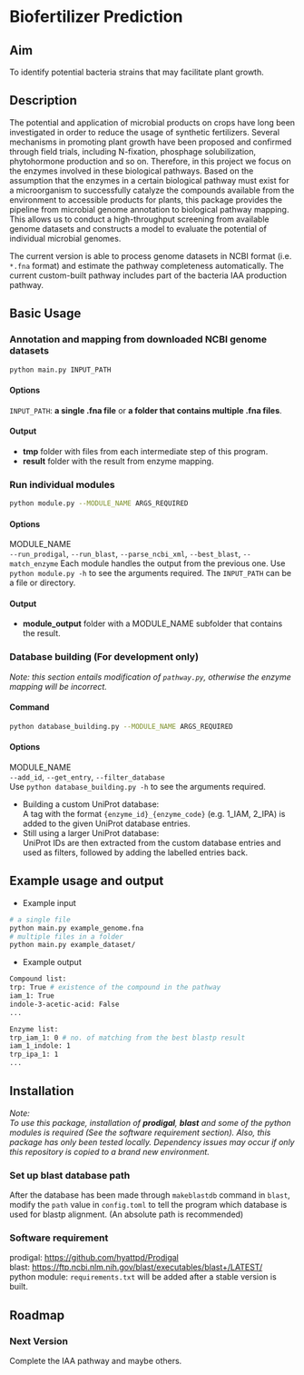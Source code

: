 # Biofertilizer Prediction

## Aim
To identify potential bacteria strains that may facilitate plant growth.

## Description
The potential and application of microbial products on crops have long been investigated in order to reduce the usage of synthetic fertilizers. Several mechanisms in promoting plant growth have been proposed and confirmed through field trials, including N-fixation, phosphage solubilization, phytohormone production and so on. Therefore, in this project we focus on the enzymes involved in these biological pathways. Based on the assumption that the enzymes in a certain biological pathway must exist for a microorganism to successfully catalyze the compounds available from the environment to accessible products for plants, this package provides the pipeline from microbial genome annotation to biological pathway mapping. This allows us to conduct a high-throughput screening from available genome datasets and constructs a model to evaluate the potential of individual microbial genomes. 

The current version is able to process genome datasets in NCBI format (i.e. `*.fna` format) and estimate the pathway completeness automatically. The current custom-built pathway includes part of the bacteria IAA production pathway.


## Basic Usage
### Annotation and mapping from downloaded NCBI genome datasets

```bash
python main.py INPUT_PATH
```
#### Options
`INPUT_PATH`: **a single .fna file** or **a folder that contains multiple .fna files**. 
#### Output
- **tmp** folder with files from each intermediate step of this program.
- **result** folder with the result from enzyme mapping.   


### Run individual modules
```bash
python module.py --MODULE_NAME ARGS_REQUIRED
```
#### Options
MODULE_NAME  
`--run_prodigal`, `--run_blast`, `--parse_ncbi_xml`, `--best_blast`, `--match_enzyme`
Each module handles the output from the previous one. Use `python module.py -h` to see the arguments required. The `INPUT_PATH` can be a file or directory.

#### Output
- **module_output** folder with a MODULE_NAME subfolder that contains the result. 

### Database building (For development only)
*Note: this section entails modification of `pathway.py`, otherwise the enzyme mapping will be incorrect.* 
#### Command
```bash
python database_building.py --MODULE_NAME ARGS_REQUIRED
```
#### Options
MODULE_NAME  
`--add_id`, `--get_entry`, `--filter_database`  
Use `python database_building.py -h` to see the arguments required.  
- Building a custom UniProt database:  
A tag with the format `{enzyme_id}_{enzyme_code}` (e.g. 1_IAM, 2_IPA) is added to the given UniProt database entries.  
- Still using a larger UniProt database:  
UniProt IDs are then extracted from the custom database entries and used as filters, followed by adding the labelled entries back.  




## Example usage and output
- Example input
```bash
# a single file
python main.py example_genome.fna
# multiple files in a folder
python main.py example_dataset/
```
- Example output
```bash
Compound list:
trp: True # existence of the compound in the pathway
iam_1: True
indole-3-acetic-acid: False
...

Enzyme list:
trp_iam_1: 0 # no. of matching from the best blastp result
iam_1_indole: 1
trp_ipa_1: 1
...
```


## Installation
*Note:*  
*To use this package, installation of **prodigal**, **blast** and some of the python modules is required (See the software requirement section). Also, this package has only been tested locally. Dependency issues may occur if only this repository is copied to a brand new environment.*

### Set up blast database path
After the database has been made through `makeblastdb` command in `blast`, modify the `path` value in `config.toml` to tell the program which database is used for blastp alignment. (An absolute path is recommended)

### Software requirement
prodigal: <https://github.com/hyattpd/Prodigal>  
blast: <https://ftp.ncbi.nlm.nih.gov/blast/executables/blast+/LATEST/>  
python module: `requirements.txt` will be added after a stable version is built.

## Roadmap
### Next Version
Complete the IAA pathway and maybe others.
